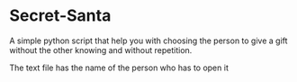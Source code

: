 # Secret-Santa
A simple python script that help you with choosing the person to give a gift without the other knowing and without repetition. 

The text file has the name of the person who has to open it
